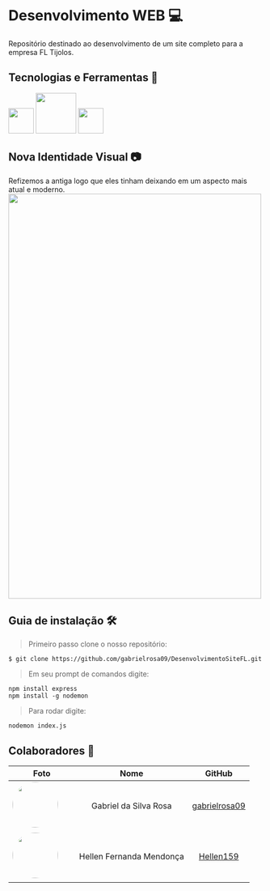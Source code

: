 # Desenvolvimento WEB 💻

Repositório destinado ao desenvolvimento de um site completo para a empresa FL Tijolos.

## Tecnologias e Ferramentas 🔨

<img src="https://cdn.jsdelivr.net/gh/devicons/devicon/icons/react/react-original.svg" width="50" height="50"/> <img src="https://cdn.jsdelivr.net/gh/devicons/devicon/icons/nodejs/nodejs-original-wordmark.svg" width="80" height="80" />
<img src="https://cdn.jsdelivr.net/gh/devicons/devicon/icons/vscode/vscode-original.svg" width="50" height="50" />

## Nova Identidade Visual 📷

Refizemos a antiga logo que eles tinham deixando em um aspecto mais atual e moderno.
<img src="/public/img/FLTijolos.jpg" width="500" height="800"/>

## Guia de instalação 🛠️

> Primeiro passo clone o nosso repositório:

    $ git clone https://github.com/gabrielrosa09/DesenvolvimentoSiteFL.git

> Em seu prompt de comandos digite:

    npm install express
    npm install -g nodemon

> Para rodar digite:

    nodemon index.js

## Colaboradores 🤝

|                                                                                        **Foto**                                                                                         |         **Nome**         |                    **GitHub**                     |
| :-------------------------------------------------------------------------------------------------------------------------------------------------------------------------------------: | :----------------------: | :-----------------------------------------------: |
| <a href="https://github.com/gabrielrosa09"><img src="https://avatars.githubusercontent.com/u/65716283?v=4" height="auto" width="90" style="border-radius:50%"></a> &nbsp; &nbsp; &nbsp; |  Gabriel da Silva Rosa   | [gabrielrosa09](https://github.com/gabrielrosa09) |
|   <a href="https://github.com/Hellen159"><img src="https://avatars.githubusercontent.com/u/84354824?v=4" height="auto" width="90" style="border-radius:50%"></a> &nbsp; &nbsp; &nbsp;   | Hellen Fernanda Mendonça |     [Hellen159](https://github.com/Hellen159)     |
